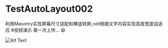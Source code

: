 # TestAutoLayout002
利用Masonry实现屏幕尺寸适配和横竖转屏,cell根据文字内容实现高度宽度自适应
#视频演示
第一次上传...
:smile:


![Alt Text](https://github.com/mashun/TestAutoLayout002/raw/master/path/to/yanshi.gif)
